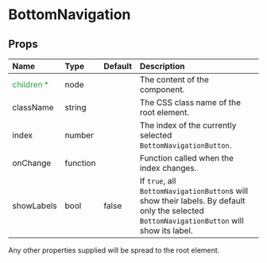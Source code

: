 BottomNavigation
================



Props
-----

| Name | Type | Default | Description |
|:-----|:-----|:--------|:------------|
| <span style="color: #31a148">children *</span> | node |  | The content of the component. |
| className | string |  | The CSS class name of the root element. |
| index | number |  | The index of the currently selected `BottomNavigationButton`. |
| onChange | function |  | Function called when the index changes. |
| showLabels | bool | false | If `true`, all `BottomNavigationButton`s will show their labels. By default only the selected `BottomNavigationButton` will show its label. |

Any other properties supplied will be spread to the root element.
